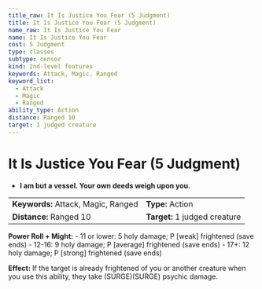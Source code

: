 ```yaml
---
title_raw: It Is Justice You Fear (5 Judgment)
title: It Is Justice You Fear (5 Judgment)
name_raw: It Is Justice You Fear
name: It Is Justice You Fear
cost: 5 Judgment
type: classes
subtype: censor
kind: 2nd-level features
keywords: Attack, Magic, Ranged
keyword_list:
  - Attack
  - Magic
  - Ranged
ability_type: Action
distance: Ranged 10
target: 1 judged creature
---
```


# It Is Justice You Fear (5 Judgment)

- **I am but a vessel. Your own deeds weigh upon you.**

|                                     |                               |
| :---------------------------------- | :---------------------------- |
| **Keywords:** Attack, Magic, Ranged | **Type:** Action              |
| **Distance:** Ranged 10             | **Target:** 1 judged creature |

**Power Roll + Might:** - 11 or lower: 5 holy damage; P \[weak\] frightened (save ends) - 12-16: 9 holy damage; P \[average\] frightened (save ends) - 17+: 12 holy damage; P \[strong\] frightened (save ends)

**Effect:** If the target is already frightened of you or another creature when you use this ability, they take (SURGE)(SURGE) psychic damage.
